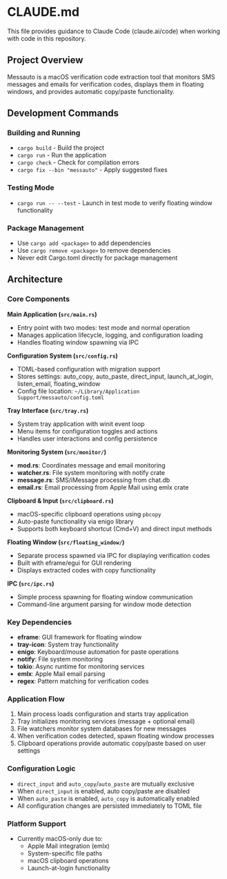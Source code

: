 # CLAUDE.md

This file provides guidance to Claude Code (claude.ai/code) when working with code in this repository.

## Project Overview

Messauto is a macOS verification code extraction tool that monitors SMS messages and emails for verification codes, displays them in floating windows, and provides automatic copy/paste functionality.

## Development Commands

### Building and Running
- `cargo build` - Build the project
- `cargo run` - Run the application
- `cargo check` - Check for compilation errors
- `cargo fix --bin "messauto"` - Apply suggested fixes

### Testing Mode
- `cargo run -- --test` - Launch in test mode to verify floating window functionality

### Package Management
- Use `cargo add <package>` to add dependencies
- Use `cargo remove <package>` to remove dependencies
- Never edit Cargo.toml directly for package management

## Architecture

### Core Components

**Main Application (`src/main.rs`)**
- Entry point with two modes: test mode and normal operation
- Manages application lifecycle, logging, and configuration loading
- Handles floating window spawning via IPC

**Configuration System (`src/config.rs`)**
- TOML-based configuration with migration support
- Stores settings: auto_copy, auto_paste, direct_input, launch_at_login, listen_email, floating_window
- Config file location: `~/Library/Application Support/messauto/config.toml`

**Tray Interface (`src/tray.rs`)**
- System tray application with winit event loop
- Menu items for configuration toggles and actions
- Handles user interactions and config persistence

**Monitoring System (`src/monitor/`)**
- **mod.rs**: Coordinates message and email monitoring
- **watcher.rs**: File system monitoring with notify crate
- **message.rs**: SMS/iMessage processing from chat.db
- **email.rs**: Email processing from Apple Mail using emlx crate

**Clipboard & Input (`src/clipboard.rs`)**
- macOS-specific clipboard operations using `pbcopy`
- Auto-paste functionality via enigo library
- Supports both keyboard shortcut (Cmd+V) and direct input methods

**Floating Window (`src/floating_window/`)**
- Separate process spawned via IPC for displaying verification codes
- Built with eframe/egui for GUI rendering
- Displays extracted codes with copy functionality

**IPC (`src/ipc.rs`)**
- Simple process spawning for floating window communication
- Command-line argument parsing for window mode detection

### Key Dependencies
- **eframe**: GUI framework for floating window
- **tray-icon**: System tray functionality
- **enigo**: Keyboard/mouse automation for paste operations
- **notify**: File system monitoring
- **tokio**: Async runtime for monitoring services
- **emlx**: Apple Mail email parsing
- **regex**: Pattern matching for verification codes

### Application Flow
1. Main process loads configuration and starts tray application
2. Tray initializes monitoring services (message + optional email)
3. File watchers monitor system databases for new messages
4. When verification codes detected, spawn floating window processes
5. Clipboard operations provide automatic copy/paste based on user settings

### Configuration Logic
- `direct_input` and `auto_copy`/`auto_paste` are mutually exclusive
- When `direct_input` is enabled, auto copy/paste are disabled
- When `auto_paste` is enabled, `auto_copy` is automatically enabled
- All configuration changes are persisted immediately to TOML file

### Platform Support
- Currently macOS-only due to:
  - Apple Mail integration (emlx)
  - System-specific file paths
  - macOS clipboard operations
  - Launch-at-login functionality